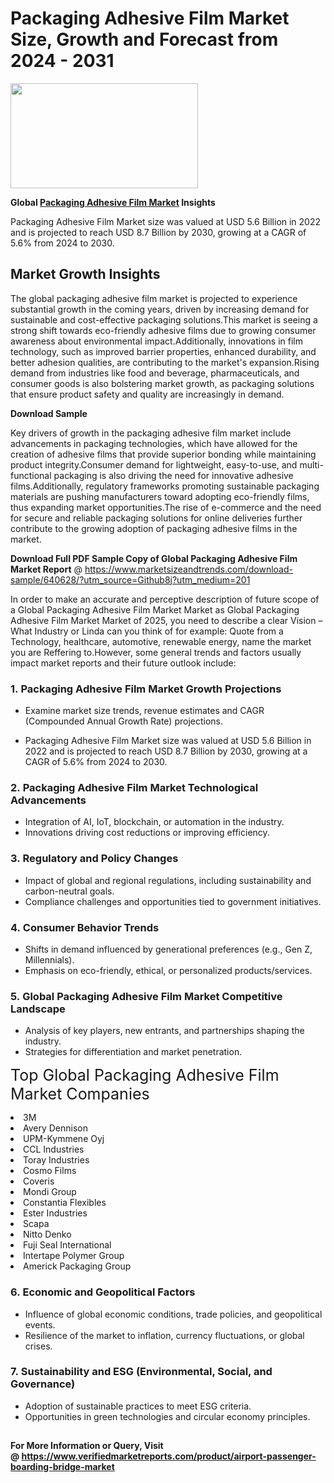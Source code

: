 <H1>Packaging Adhesive Film Market Size, Growth and Forecast from 2024 - 2031</H1><img class="aligncenter size-medium wp-image-584254" src="https://thirdeyenews.in/wp-content/uploads/2024/09/Global-Market-Research-300x168.jpeg" alt="" width="300" height="168" /><p><strong>Global&nbsp;<a href="https://www.marketsizeandtrends.com/download-sample/640628/?utm_source=Github8j?utm_medium=201">Packaging Adhesive Film Market</a> Insights</strong></p><p>Packaging Adhesive Film Market size was valued at USD 5.6 Billion in 2022 and is projected to reach USD 8.7 Billion by 2030, growing at a CAGR of 5.6% from 2024 to 2030.</p><p><h2>Market Growth Insights</h2> <p>The global packaging adhesive film market is projected to experience substantial growth in the coming years, driven by increasing demand for sustainable and cost-effective packaging solutions.This market is seeing a strong shift towards eco-friendly adhesive films due to growing consumer awareness about environmental impact.Additionally, innovations in film technology, such as improved barrier properties, enhanced durability, and better adhesion qualities, are contributing to the market's expansion.Rising demand from industries like food and beverage, pharmaceuticals, and consumer goods is also bolstering market growth, as packaging solutions that ensure product safety and quality are increasingly in demand.</p> <p><strong>Download Sample</strong></p> <p>Key drivers of growth in the packaging adhesive film market include advancements in packaging technologies, which have allowed for the creation of adhesive films that provide superior bonding while maintaining product integrity.Consumer demand for lightweight, easy-to-use, and multi-functional packaging is also driving the need for innovative adhesive films.Additionally, regulatory frameworks promoting sustainable packaging materials are pushing manufacturers toward adopting eco-friendly films, thus expanding market opportunities.The rise of e-commerce and the need for secure and reliable packaging solutions for online deliveries further contribute to the growing adoption of packaging adhesive films in the market.</p> <p><span class=""><strong>Download Full PDF Sample Copy of Global Packaging Adhesive Film Market Report</strong> @ <a href="https://www.marketsizeandtrends.com/download-sample/640628/?utm_source=Github8j?utm_medium=201" target="_blank">https://www.marketsizeandtrends.com/download-sample/640628/?utm_source=Github8j?utm_medium=201</a></span></p><p>In order to make an accurate and perceptive description of future scope of a Global&nbsp;Packaging Adhesive Film Market Market as Global&nbsp;Packaging Adhesive Film Market Market of 2025, you need to describe a clear Vision &ndash; What Industry or Linda can you think of for example: Quote from a Technology, healthcare, automotive, renewable energy, name the market you are Reffering to.However, some general trends and factors usually impact market reports and their future outlook include:</p><h3>1.&nbsp;<strong>Packaging Adhesive Film Market Growth Projections</strong></h3><ul><li>Examine market size trends, revenue estimates and CAGR (Compounded Annual Growth Rate) projections.</li><li><p>Packaging Adhesive Film Market size was valued at USD 5.6 Billion in 2022 and is projected to reach USD 8.7 Billion by 2030, growing at a CAGR of 5.6% from 2024 to 2030.</p></li></ul><h3>2.&nbsp;<strong>Packaging Adhesive Film Market Technological Advancements</strong></h3><ul><li>Integration of AI, IoT, blockchain, or automation in the industry.</li><li>Innovations driving cost reductions or improving efficiency.</li></ul><h3>3.&nbsp;<strong>Regulatory and Policy Changes</strong></h3><ul><li>Impact of global and regional regulations, including sustainability and carbon-neutral goals.</li><li>Compliance challenges and opportunities tied to government initiatives.</li></ul><h3>4.&nbsp;<strong>Consumer Behavior Trends</strong></h3><ul><li>Shifts in demand influenced by generational preferences (e.g., Gen Z, Millennials).</li><li>Emphasis on eco-friendly, ethical, or personalized products/services.</li></ul><h3>5.&nbsp;<strong>Global Packaging Adhesive Film Market Competitive Landscape</strong></h3><ul><li>Analysis of key players, new entrants, and partnerships shaping the industry.</li><li>Strategies for differentiation and market penetration.</li></ul><p data-pm-slice="1 1 []"><span style="color: inherit; font-family: inherit; font-size: 25px;">Top Global Packaging Adhesive Film Market Companies</span></p><div class="" data-test-id=""><p><li>3M</li><li> Avery Dennison</li><li> UPM-Kymmene Oyj</li><li> CCL Industries</li><li> Toray Industries</li><li> Cosmo Films</li><li> Coveris</li><li> Mondi Group</li><li> Constantia Flexibles</li><li> Ester Industries</li><li> Scapa</li><li> Nitto Denko</li><li> Fuji Seal International</li><li> Intertape Polymer Group</li><li> Americk Packaging Group</li></p></div><h3>6.&nbsp;<strong>Economic and Geopolitical Factors</strong></h3><ul><li>Influence of global economic conditions, trade policies, and geopolitical events.</li><li>Resilience of the market to inflation, currency fluctuations, or global crises.</li></ul><h3>7.&nbsp;<strong>Sustainability and ESG (Environmental, Social, and Governance)</strong></h3><ul><li>Adoption of sustainable practices to meet ESG criteria.</li><li>Opportunities in green technologies and circular economy principles.</li></ul><h2><strong style="font-size: 14px;">For More Information or Query, Visit @&nbsp;</strong><a style="background-color: #ffffff; font-size: 14px;" href="https://www.marketsizeandtrends.com/report/packaging-adhesive-film-market/" target="_blank">https://www.verifiedmarketreports.com/product/airport-passenger-boarding-bridge-market</a></h2>